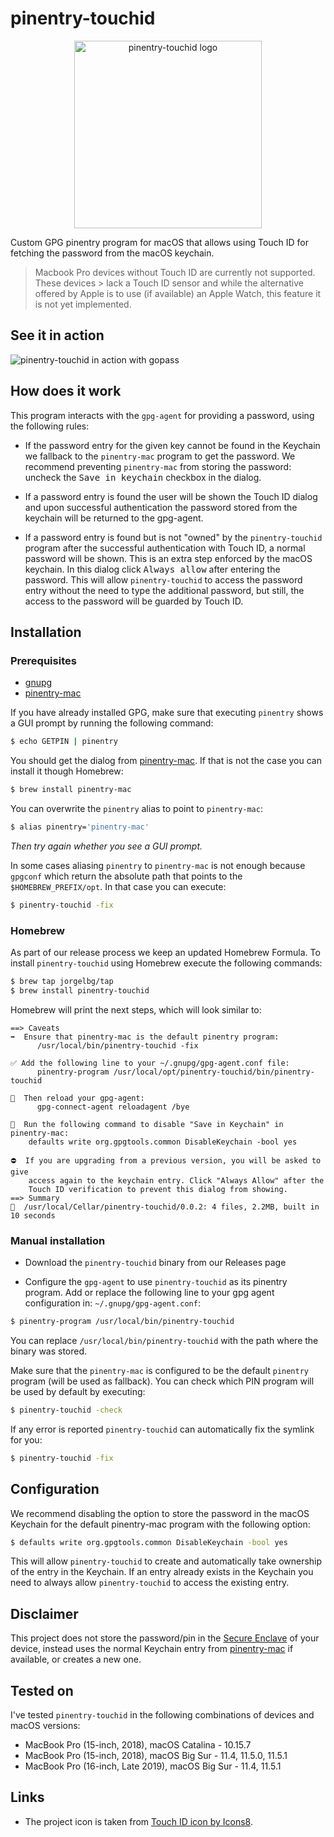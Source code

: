 # pinentry-touchid

<p align="center">
    <img class="center" src="https://user-images.githubusercontent.com/1291846/127916161-5803ca98-c0a2-4d1f-8479-860f4d7edc98.png" width="300" alt="pinentry-touchid logo"/>
</p>

Custom GPG pinentry program for macOS that allows using Touch ID for fetching the password from the
macOS keychain.

> Macbook Pro devices without Touch ID are currently not supported. These devices > lack a Touch ID
> sensor and while the alternative offered by Apple is to use (if available) an Apple Watch, this
> feature it is not yet implemented.

## See it in action

 ![pinentry-touchid in action with gopass](https://user-images.githubusercontent.com/1291846/128176593-271ac649-5207-41f2-83da-3fb3d37ede9c.gif)


## How does it work

This program interacts with the `gpg-agent` for providing a password, using the following rules:

- If the password entry for the given key cannot be found in the Keychain we fallback to the
  `pinentry-mac` program to get the password. We recommend preventing `pinentry-mac` from storing the
  password: uncheck the <kbd>Save in keychain</kbd> checkbox in the dialog.

- If a password entry is found the user will be shown the Touch ID dialog and upon successful
  authentication the password stored from the keychain will be returned to the gpg-agent.

- If a password entry is found but is not "owned" by the `pinentry-touchid` program after the
  successful authentication with Touch ID, a normal password will be shown. This is an extra step
  enforced by the macOS keychain. In this dialog click <kbd>Always allow</kbd> after entering the
  password. This will allow `pinentry-touchid` to access the password entry without the need to type
  the additional password, but still, the access to the password will be guarded by Touch ID.

## Installation

### Prerequisites

* [gnupg](https://formulae.brew.sh/formula/gnupg)
* [pinentry-mac](https://github.com/GPGTools/pinentry-mac)


If you have already installed GPG, make sure that executing `pinentry` shows a GUI prompt by running
the following command:

```sh
$ echo GETPIN | pinentry
```

You should get the dialog from [pinentry-mac](https://github.com/GPGTools/pinentry-mac). If that is not the case you can install it though Homebrew:

```sh
$ brew install pinentry-mac
```

You can overwrite the `pinentry` alias to point to `pinentry-mac`:

```sh
$ alias pinentry='pinentry-mac'
```

_Then try again whether you see a GUI prompt._

In some cases aliasing `pinentry` to `pinentry-mac` is not enough because `gpgconf` which return the
absolute path that points to the `$HOMEBREW_PREFIX/opt`. In that case you can execute:

```sh
$ pinentry-touchid -fix
```

### Homebrew


As part of our release process we keep an updated Homebrew Formula. To install `pinentry-touchid` using
Homebrew execute the following commands:

```sh
$ brew tap jorgelbg/tap
$ brew install pinentry-touchid
```

Homebrew will print the next steps, which will look similar to:

```
==> Caveats
➡️  Ensure that pinentry-mac is the default pinentry program:
      /usr/local/bin/pinentry-touchid -fix

✅ Add the following line to your ~/.gnupg/gpg-agent.conf file:
      pinentry-program /usr/local/opt/pinentry-touchid/bin/pinentry-touchid

🔄  Then reload your gpg-agent:
      gpg-connect-agent reloadagent /bye

🔑  Run the following command to disable "Save in Keychain" in pinentry-mac:
    defaults write org.gpgtools.common DisableKeychain -bool yes

⛔️  If you are upgrading from a previous version, you will be asked to give
    access again to the keychain entry. Click "Always Allow" after the
    Touch ID verification to prevent this dialog from showing.
==> Summary
🍺  /usr/local/Cellar/pinentry-touchid/0.0.2: 4 files, 2.2MB, built in 10 seconds
```

### Manual installation

- Download the `pinentry-touchid` binary from our Releases page

- Configure the `gpg-agent` to use `pinentry-touchid` as its pinentry program. Add or replace the
  following line to your gpg agent configuration in: `~/.gnupg/gpg-agent.conf`:

```sh
$ pinentry-program /usr/local/bin/pinentry-touchid
```

You can replace `/usr/local/bin/pinentry-touchid` with the path where the binary was stored.

Make sure that the `pinentry-mac` is configured to be the default `pinentry` program (will be used
as fallback). You can check which PIN program will be used by default by executing:

```sh
$ pinentry-touchid -check
```

If any error is reported `pinentry-touchid` can automatically fix the symlink for you:
```sh
$ pinentry-touchid -fix
```

## Configuration

We recommend disabling the option to store the password in the macOS Keychain for the default
pinentry-mac program with the following option:

```sh
$ defaults write org.gpgtools.common DisableKeychain -bool yes
```

This will allow `pinentry-touchid` to create and automatically take ownership of the entry in the
Keychain. If an entry already exists in the Keychain you need to always allow `pinentry-touchid` to
access the existing entry.

## Disclaimer

This project does not store the password/pin in the [Secure
Enclave](https://support.apple.com/en-gb/guide/security/sec59b0b31ff/web) of your device, instead
uses the normal Keychain entry from
[pinentry-mac](https://github.com/GPGTools/pinentry/tree/master/macosx) if available, or creates a
new one.

## Tested on

I've tested `pinentry-touchid` in the following combinations of devices and macOS versions:

* MacBook Pro (15-inch, 2018), macOS Catalina - 10.15.7
* MacBook Pro (15-inch, 2018), macOS Big Sur - 11.4, 11.5.0, 11.5.1
* MacBook Pro (16-inch, Late 2019), macOS Big Sur - 11.4, 11.5.1

## Links

* The project icon is taken from <a href="https://icons8.com/icon/BebbEec6QUjh/touch-id">Touch ID icon by Icons8</a>.
